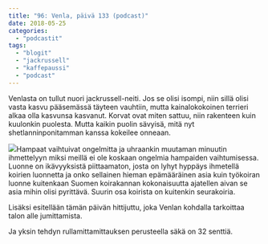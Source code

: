 ```yaml
---
title: "96: Venla, päivä 133 (podcast)"
date: 2018-05-25
categories: 
  - "podcastit"
tags: 
  - "blogit"
  - "jackrussell"
  - "kaffepaussi"
  - "podcast"
---
```


Venlasta on tullut nuori jackrussell-neiti. Jos se olisi isompi, niin sillä olisi vasta kasvu pääsemässä täyteen vauhtiin, mutta kainalokokoinen terrieri alkaa olla kasvunsa kasvanut. Korvat ovat miten sattuu, niin rakenteen kuin kuulonkin puolesta. Mutta kaikin puolin sävyisä, mitä nyt shetlanninponitamman kanssa kokeilee onneaan.

<!--more-->

![](images/20181.jpg)Hampaat vaihtuivat ongelmitta ja uhraankin muutaman minuutin ihmettelyyn miksi meillä ei ole koskaan ongelmia hampaiden vaihtumisessa. Luonne on ikävyyksistä piittaamaton, josta on lyhyt hyppäys ihmetellä koirien luonnetta ja onko sellainen hieman epämääräinen asia kuin työkoiran luonne kuitenkaan Suomen koirakannan kokonaisuutta ajatellen aivan se asia mihin olisi pyrittävä. Suurin osa koirista on kuitenkin seurakoiria.

Lisäksi esitellään tämän päivän hittijuttu, joka Venlan kohdalla tarkoittaa talon alle jumittamista.

Ja yksin tehdyn rullamittamittauksen perusteella säkä on 32 senttiä.
